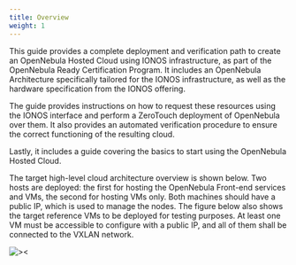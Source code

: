```yaml
---
title: Overview
weight: 1
---
```


This guide provides a complete deployment and verification path to create an OpenNebula Hosted Cloud using IONOS infrastructure, as part of the OpenNebula Ready Certification Program. It includes an OpenNebula Architecture specifically tailored for the IONOS infrastructure, as well as the hardware specification from the IONOS offering.

The guide provides instructions on how to request these resources using the IONOS interface and perform a ZeroTouch deployment of OpenNebula over them. It also provides an automated verification procedure to ensure the correct functioning of the resulting cloud.

Lastly, it includes a guide covering the basics to start using the OpenNebula Hosted Cloud.

The target high-level cloud architecture overview is shown below. Two hosts are deployed: the first for hosting the OpenNebula Front-end services and VMs, the second for hosting VMs only. Both machines should have a public IP, which is used to manage the nodes. The figure below also shows the target reference VMs to be deployed for testing purposes. At least one VM must be accessible to configure with a public IP, and all of them shall be connected to the VXLAN network.

![><][high-level]

[high-level]: /images/solutions/ionos/high-level-architecture.png
